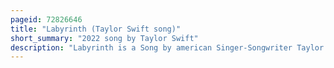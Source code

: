 ```yaml
---
pageid: 72826646
title: "Labyrinth (Taylor Swift song)"
short_summary: "2022 song by Taylor Swift"
description: "Labyrinth is a Song by american Singer-Songwriter Taylor Swift taken from her tenth Studio Album Midnights. Swift wrote and produced the Song with Jack Antonoff. It is a muted Dance-Pop and Synth-Pop Song with prominent electronic and alternative Elements, and has a Production that consists of Dense Synthesizers, subtle Guitars, and Trap/House Beats. Swift Sings with a soft Timbre and uses her upper-register Vocals throughout most of the Verses until the End of the Song when her Vocals are manipulated to a lower Pitch. Lyrically the Narrator expresses Anxiety at the new Romance."
---
```

